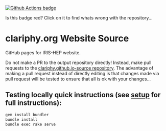 [![Github Actions badge](https://github.com/clariphy/clariphy.github.io-source/workflows/CI/badge.svg)](https://github.com/clariphy/clariphy.github.io-source/actions)

Is this badge red? Click on it to find whats wrong with the repository...

# clariphy.org Website Source

GitHub pages for IRIS-HEP website.

Do not make a PR to the output repository directly! Instead, make pull requests to the [clariphy.github.io-source repository](https://github.com/clariphy/clariphy.github.io-source/). The advantage of making a pull request instead of directly editing is that changes made via pull request will be tested to ensure that all is ok with your changes...


## Testing locally quick instructions (see [setup](https://clariphy.org/docs/webdev) for full instructions):

```bash
gem install bundler
bundle install
bundle exec rake serve
```
